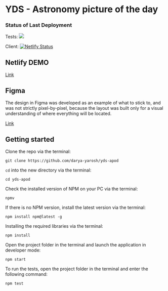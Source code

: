 # YDS - Astronomy picture of the day

### Status of Last Deployment

Tests: <img src="https://github.com/darya-yarosh/yds-apod/actions/workflows/main.yml/badge.svg?branch=master">

Client: [![Netlify Status](https://api.netlify.com/api/v1/badges/90ff211e-43cd-461a-9434-4443919757b2/deploy-status)](https://app.netlify.com/sites/yds-apod/deploys)

## Netlify DEMO

[Link](https://yds-apod.netlify.app)

## Figma

The design in Figma was developed as an example of what to stick to, and was not strictly pixel-by-pixel, because the layout was built only for a visual understanding of where everything will be located.

[Link](https://www.figma.com/file/o8rQwF9FE2lbfa5iBabtYD/APOD?type=design&node-id=0%3A1&mode=design&t=Ekjt5qkAFZomL51F-1)

## Getting started

Clone the repo via the terminal:

    git clone https://github.com/darya-yarosh/yds-apod

`cd` into the new directory via the terminal:

    cd yds-apod

Check the installed version of NPM on your PC via the terminal:

    npmv

If there is no NPM version, install the latest version via the terminal:

    npm install npm@latest -g

Installing the required libraries via the terminal:

    npm install

Open the project folder in the terminal and launch the application in developer mode:

    npm start

To run the tests, open the project folder in the terminal and enter the following command:

    npm test